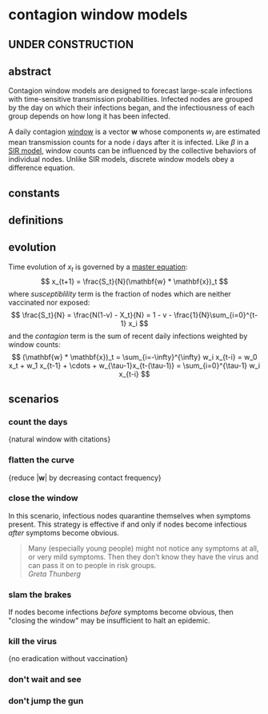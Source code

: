 # contagion window models

## UNDER CONSTRUCTION

## abstract

Contagion window models are designed to forecast large-scale infections with time-sensitive transmission probabilities. Infected nodes are grouped by the day on which their infections began, and the infectiousness of each group depends on how long it has been infected.

A daily contagion [window] is a vector $\mathbf{w}$ whose components $w_i$ are estimated mean transmission counts for a node $i$ days after it is infected. Like $\beta$ in a [SIR model], window counts can be influenced by the collective behaviors of individual nodes. Unlike SIR models, discrete window models obey a difference equation.

[window]: https://en.wikipedia.org/wiki/Window_function
[SIR model]: https://en.wikipedia.org/wiki/Compartmental_models_in_epidemiology#The_SIR_model
[convolution]: https://en.wikipedia.org/wiki/Convolution

## constants

## definitions

## evolution

Time evolution of $x_t$ is governed by a [master equation]:
$$
x_{t+1} = \frac{S_t}{N}(\mathbf{w} * \mathbf{x})_t
$$
where <dfn>susceptiblility</dfn> term is the fraction of nodes which are neither vaccinated nor exposed:
$$
\frac{S_t}{N}
= \frac{N(1-v) - X_t}{N}
= 1 - v - \frac{1}{N}\sum_{i=0}^{t-1} x_i
$$
and the <dfn>contagion</dfn> term is the sum of recent daily infections weighted by window counts:
$$
(\mathbf{w} * \mathbf{x})_t
= \sum_{i=-\infty}^{\infty} w_i x_{t-i}
= w_0 x_t + w_1 x_{t-1} + \cdots + w_{\tau-1}x_{t-(\tau-1)}
= \sum_{i=0}^{\tau-1} w_i x_{t-i}
$$


[master equation]: https://en.wikipedia.org/wiki/Master_equation

## scenarios

### count the days

{natural window with citations}

### flatten the curve

{reduce $|\mathbf{w}|$ by decreasing contact frequency}

### close the window

In this scenario, infectious nodes quarantine themselves when symptoms present. This strategy is effective if and only if nodes become infectious *after* symptoms become obvious.

<blockquote>
Many (especially young people) might not notice any symptoms at all, or very mild symptoms. Then they don’t know they have the virus and can pass it on to people in risk groups.
<br><cite>Greta Thunberg</cite>
</blockquote>

### slam the brakes

If nodes become infections *before* symptoms become obvious, then "closing the window" may be insufficient to halt an epidemic.

### kill the virus

{no eradication without vaccination}

### don't wait and see

### don't jump the gun


